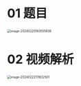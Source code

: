 # 01 题目

<img src="https://cvp.oss-cn-shanghai.aliyuncs.com/picgo/202402201835982.png" alt="image-20240220183555938" style="zoom:50%;" />

# 02 视频解析

<img src="https://cvp.oss-cn-shanghai.aliyuncs.com/picgo/202402221116606.png" alt="image-20240222111632501" style="zoom:50%;" />
